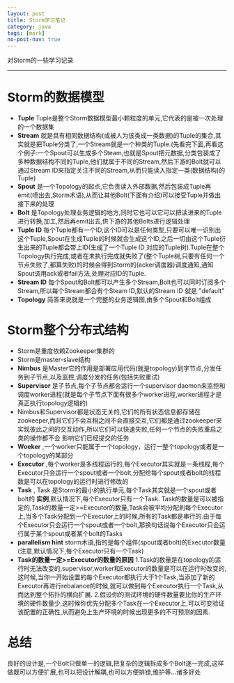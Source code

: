 ```yaml
---
layout: post
title: Storm学习笔记
category: java
tags: [mark]
no-post-nav: true
---
```


对Storm的一些学习记录

-----

# Storm的数据模型

* **Tuple** Tuple是整个Storm数据模型最小颗粒度的单元,它代表的是被一次处理的一个数据集
* **Stream** 就是具有相同数据结构(或被人为该类成一类数据)的Tuple的集合,其实就是把Tuple分类了,一个Stream就是一个种类的Tuple.(先看完下面,再看这个例子:一个Spout可以生成多个Steam,也就是Spout把元数据,分类包装成了多种数据结构不同的Tuple,他们就属于不同的Stream,然后下游的Bolt就可以通过Stream ID来指定关注不同的Stream,从而只能读入指定一类(数据结构)的Tuple)
* **Spout** 是一个Topology的起点,它负责读入外部数据,然后包装成Tuple再emit(喷出去,Storm术语),从而让其他Bolt(下面有介绍)可以接受Tuple并做出接下来的处理
* **Bolt** 是Topology处理业务逻辑的地方,同时它也可以它可以把读进来的Tuple进行转换,加工,然后再emit出去,供下游的其他Bolts进行逻辑处理
* **Tuple ID** 每个Tuple都有一个ID,这个ID可以是任何类型,只要可以唯一识别出这个Tuple,Spout在生成Tuple的时候就会生成这个ID,之后一切由这个Tuple衍生出来的Tuple都会带上ID(生成了一个Tuple ID 对应的Tuple树).Tuple在整个Topology执行完成,或者在未执行完成就失败了(整个Tuple树,只要有任何一个节点失败了,都算失败)的时候会得到Storm的(acker调度器)调度通知,通知Spout调用ack或者fail方法,处理对应ID的Tuple.
* **Stream ID** 每个Spout和Bolt都可以产生多个Stream,Bolt也可以同时订阅多个Stream,所以每个Stream都会有个Steam ID,默认的Stream ID 就是 "default"
* **Topology** 简答来说就是一个完整的业务逻辑图,由多个Spout和Bolt组成

# Storm整个分布式结构

* Storm是重度依赖Zookeeper集群的
* Storm是master-slave结构
* **Nimbus** 是Master它的作用是部署应用代码(就是topology)到字节点,分发任务到子节点,以及监控,调度分发的任务(包括失败重试)
* **Supervisor** 是子节点,每个子节点都会运行一个supervisor daemon来监控和调度worker进程(就是每个子节点下面有很多个worker进程,worker进程才是真正执行topology逻辑的)
* Nimbus和Supervisor都是状态无关的,它们的所有状态信息都存储在zookeeper,而且它们不会互相之间不会直接交互,它们都是通过zookeeper来实现彼此之间的交互动作,所以它们可以快速失败,任何一个节点的失败重启之类的操作都不会
  影响它们已经提交的任务
* **Woeker** ,一个worker只能属于一个topology，运行一整个topology或者是一个topology的某部分
* **Executor** ,每个worker是多线程运行的,每个Executor其实就是一条线程,每个Executor只会运行一个spout或者一个bolt,分配给每个spout或者bolt的线程数是可以在topology的运行时进行修改的
* **Task** , Task 是Storm的最小的执行单元,每个Task其实就是一个spout或者bolt的 **实例**,默认情况下,每个Executor只有一个Task. Task的数量是可以被指定的,Task的数量一定>=Executor的数量,Task会被平均分配到每个Executor上,当多个Task分配到一个Executor上的时候,所有的Task都是串行的.由于每个Executor只会运行一个spout或者一个bolt,那换句话说每个Executor只会运行属于某个spout或者某个bolt的Tasks
* **parallelism hint** storm术语,指的是每个组件(spout或者bolt)的Executor数量(注意,默认情况下,每个Executor只有一个Task)
* **Task的数量一定>=Executor的数量的原因** 1.Task的数量是在topology的运行时无法改变的,supervisor,worker和Executor的数量是可以在运行时改变的,这时候,当你一开始设置的每个Executor都执行大于1个Task,当添加了新的Executor再进行rebalance的时候,就可以做到每个Executor执行一个Task,从而达到整个拓扑的横向扩展. 2.假设你的测试环境的硬件数量要比你的生产环境的硬件数量少,这时候你优先分配多个Task在一个Executor上,可以可变验证该配置的正确性,从而避免上生产环境的时候出现更多的不可预测的因素.

# 总结

良好的设计是,一个Bolt只做单一的逻辑,把复杂的逻辑拆成多个Bolt逐一完成,这样做既可以方便扩展,也可以把设计解耦,也可以方便排错,维护等...诸多好处
